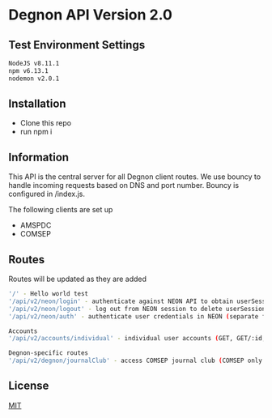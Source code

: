# Degnon API Version 2.0

## Test Environment Settings

``` bash
NodeJS v8.11.1
npm v6.13.1
nodemon v2.0.1
```
## Installation

- Clone this repo
- run npm i

## Information

This API is the central server for all Degnon client routes. We use bouncy to handle incoming 
requests based on DNS and port number. Bouncy is configured in /index.js.

The following clients are set up 
- AMSPDC
- COMSEP

## Routes

Routes will be updated as they are added

``` bash
'/' - Hello world test
'/api/v2/neon/login' - authenticate against NEON API to obtain userSessionId (POST)
'/api/v2/neon/logout' - log out from NEON session to delete userSessionId (POST)
'/api/v2/neon/auth' - authenticate user credentials in NEON (separate from /login) (POST)

Accounts
'/api/v2/accounts/individual' - individual user accounts (GET, GET/:id, POST, POST/:id)

Degnon-specific routes
'/api/v2/degnon/journalClub' - access COMSEP journal club (COMSEP only --- GET, GET/:id)
```

## License

[MIT](https://choosealicense.com/licenses/mit/)